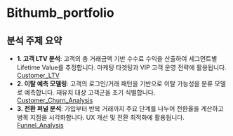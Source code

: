 # Bithumb_portfolio

## 분석 주제 요약

* **1\. 고객 LTV 분석**: 고객의 총 거래금액 기반 수수료 수익을 산출하여 세그먼트별 Lifetime Value를 추정합니다. 마케팅 타겟팅과 VIP 고객 운영 전략에 활용됩니다.
[Customer_LTV](https://github.com/parks602/bithumb_portfolio/tree/main/Customer_LTV)
* **2\. 이탈 예측 모델링**: 고객의 로그인/거래 패턴을 기반으로 이탈 가능성을 분류 모델로 예측합니다. 재유치 대상 고객군을 조기 식별합니다.
[Customer_Churn_Analysis](https://github.com/parks602/bithumb_portfolio/tree/main/Customer_Churn_Analysis)
* **3\. 전환 퍼널 분석**: 가입부터 반복 거래까지 주요 단계를 나누어 전환율을 계산하고 병목 지점을 시각화합니다. UX 개선 및 전환 최적화에 활용됩니다.
[Funnel_Analysis](https://github.com/parks602/bithumb_portfolio/tree/main/Funnel_Analysis)
